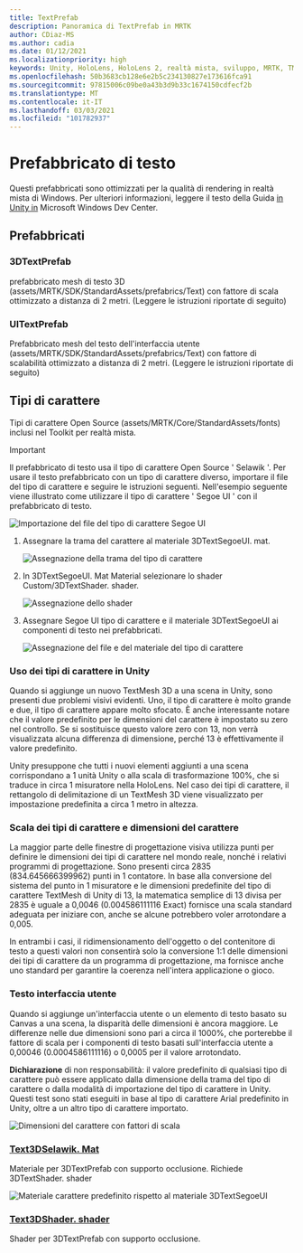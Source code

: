 ```yaml
---
title: TextPrefab
description: Panoramica di TextPrefab in MRTK
author: CDiaz-MS
ms.author: cadia
ms.date: 01/12/2021
ms.localizationpriority: high
keywords: Unity, HoloLens, HoloLens 2, realtà mista, sviluppo, MRTK, TMP,
ms.openlocfilehash: 50b3683cb128e6e2b5c234130827e173616fca91
ms.sourcegitcommit: 97815006c09be0a43b3d9b33c1674150cdfecf2b
ms.translationtype: MT
ms.contentlocale: it-IT
ms.lasthandoff: 03/03/2021
ms.locfileid: "101782937"
---
```

# <a name="text-prefab"></a>Prefabbricato di testo

Questi prefabbricati sono ottimizzati per la qualità di rendering in realtà mista di Windows. Per ulteriori informazioni, leggere il testo della Guida [in Unity in](https://docs.microsoft.com/windows/mixed-reality/text-in-unity) Microsoft Windows Dev Center.

## <a name="prefabs"></a>Prefabbricati

### <a name="3dtextprefab"></a>3DTextPrefab

prefabbricato mesh di testo 3D (assets/MRTK/SDK/StandardAssets/prefabrics/Text) con fattore di scala ottimizzato a distanza di 2 metri. (Leggere le istruzioni riportate di seguito)

### <a name="uitextprefab"></a>UITextPrefab

Prefabbricato mesh del testo dell'interfaccia utente (assets/MRTK/SDK/StandardAssets/prefabrics/Text) con fattore di scalabilità ottimizzato a distanza di 2 metri. (Leggere le istruzioni riportate di seguito)

## <a name="fonts"></a>Tipi di carattere

Tipi di carattere Open Source (assets/MRTK/Core/StandardAssets/fonts) inclusi nel Toolkit per realtà mista.

> [!IMPORTANT]
> Il prefabbricato di testo usa il tipo di carattere Open Source ' Selawik '. Per usare il testo prefabbricato con un tipo di carattere diverso, importare il file del tipo di carattere e seguire le istruzioni seguenti. Nell'esempio seguente viene illustrato come utilizzare il tipo di carattere ' Segoe UI ' con il prefabbricato di testo.

![Importazione del file del tipo di carattere Segoe UI](../images/text-prefab/TextPrefabInstructions01.png)

1. Assegnare la trama del carattere al materiale 3DTextSegoeUI. mat.

    ![Assegnazione della trama del tipo di carattere](../images/text-prefab/TextPrefabInstructions02.png)

1. In 3DTextSegoeUI. Mat Material selezionare lo shader Custom/3DTextShader. shader.

    ![Assegnazione dello shader](../images/text-prefab/TextPrefabInstructions03.png)

1. Assegnare Segoe UI tipo di carattere e il materiale 3DTextSegoeUI ai componenti di testo nei prefabbricati.

    ![Assegnazione del file e del materiale del tipo di carattere](../images/text-prefab/TextPrefabInstructions04.png)

### <a name="working-with-fonts-in-unity"></a>Uso dei tipi di carattere in Unity

Quando si aggiunge un nuovo TextMesh 3D a una scena in Unity, sono presenti due problemi visivi evidenti. Uno, il tipo di carattere è molto grande e due, il tipo di carattere appare molto sfocato. È anche interessante notare che il valore predefinito per le dimensioni del carattere è impostato su zero nel controllo. Se si sostituisce questo valore zero con 13, non verrà visualizzata alcuna differenza di dimensione, perché 13 è effettivamente il valore predefinito.

Unity presuppone che tutti i nuovi elementi aggiunti a una scena corrispondano a 1 unità Unity o alla scala di trasformazione 100%, che si traduce in circa 1 misuratore nella HoloLens. Nel caso dei tipi di carattere, il rettangolo di delimitazione di un TextMesh 3D viene visualizzato per impostazione predefinita a circa 1 metro in altezza.

### <a name="font-scale-and-font-sizes"></a>Scala dei tipi di carattere e dimensioni del carattere

La maggior parte delle finestre di progettazione visiva utilizza punti per definire le dimensioni dei tipi di carattere nel mondo reale, nonché i relativi programmi di progettazione. Sono presenti circa 2835 (834.645666399962) punti in 1 contatore. In base alla conversione del sistema del punto in 1 misuratore e le dimensioni predefinite del tipo di carattere TextMesh di Unity di 13, la matematica semplice di 13 divisa per 2835 è uguale a 0,0046 (0.004586111116 Exact) fornisce una scala standard adeguata per iniziare con, anche se alcune potrebbero voler arrotondare a 0,005.

In entrambi i casi, il ridimensionamento dell'oggetto o del contenitore di testo a questi valori non consentirà solo la conversione 1:1 delle dimensioni dei tipi di carattere da un programma di progettazione, ma fornisce anche uno standard per garantire la coerenza nell'intera applicazione o gioco.

### <a name="ui-text"></a>Testo interfaccia utente 

Quando si aggiunge un'interfaccia utente o un elemento di testo basato su Canvas a una scena, la disparità delle dimensioni è ancora maggiore. Le differenze nelle due dimensioni sono pari a circa il 1000%, che porterebbe il fattore di scala per i componenti di testo basati sull'interfaccia utente a 0,00046 (0.0004586111116) o 0,0005 per il valore arrotondato.

**Dichiarazione** di non responsabilità: il valore predefinito di qualsiasi tipo di carattere può essere applicato dalla dimensione della trama del tipo di carattere o dalla modalità di importazione del tipo di carattere in Unity. Questi test sono stati eseguiti in base al tipo di carattere Arial predefinito in Unity, oltre a un altro tipo di carattere importato.

![Dimensioni del carattere con fattori di scala](../images/text-prefab/TextPrefabInstructions07.png)

### <a name="text3dselawikmat"></a>[Text3DSelawik. Mat](https://github.com/microsoft/MixedRealityToolkit-Unity/blob/mrtk_development/Assets/MRTK/StandardAssets/Materials/)

Materiale per 3DTextPrefab con supporto occlusione. Richiede 3DTextShader. shader

![Materiale carattere predefinito rispetto al materiale 3DTextSegoeUI](../images/text-prefab/TextPrefabInstructions06.png)

### <a name="text3dshadershader"></a>[Text3DShader. shader](https://github.com/microsoft/MixedRealityToolkit-Unity/tree/mrtk_development/Assets/MRTK/StandardAssets/Shaders)

Shader per 3DTextPrefab con supporto occlusione.
